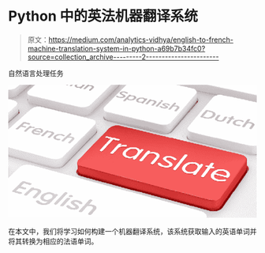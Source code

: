 # Python 中的英法机器翻译系统

> 原文：<https://medium.com/analytics-vidhya/english-to-french-machine-translation-system-in-python-a69b7b34fc0?source=collection_archive---------2----------------------->

自然语言处理任务

![](img/2ce428b9ce3d979ee324eaa75445ceb1.png)

在本文中，我们将学习如何构建一个机器翻译系统，该系统获取输入的英语单词并将其转换为相应的法语单词。